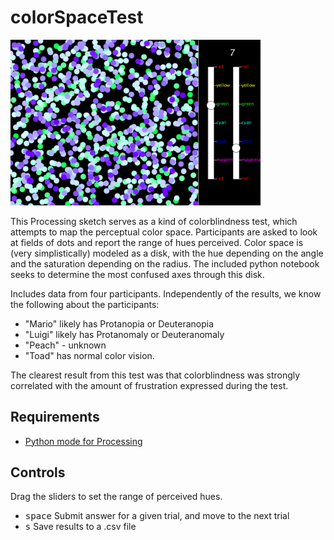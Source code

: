 # colorSpaceTest

<img src="https://raw.githubusercontent.com/akuczala/processing-sketches/master/colorSpaceTest/color-screenshot.png" width="400">

This Processing sketch serves as a kind of colorblindness test, which attempts to map the perceptual color space. Participants are asked to look at fields of dots and report the range of hues perceived. Color space is (very simplistically) modeled as a disk, with the hue depending on the angle and the saturation depending on the radius. The included python notebook seeks to determine the most confused axes through this disk.

Includes data from four participants. Independently of the results, we know the following about the participants:
- "Mario" likely has Protanopia or Deuteranopia
- "Luigi" likely has Protanomaly or Deuteranomaly
- "Peach" - unknown 
- "Toad" has normal color vision.

The clearest result from this test was that colorblindness was strongly correlated with the amount of frustration expressed during the test.

## Requirements
- [Python mode for Processing](https://py.processing.org)

## Controls
Drag the sliders to set the range of perceived hues.
- <kbd>space</kbd> Submit answer for a given trial, and move to the next trial
- <kbd>s</kbd> Save results to a .csv file
